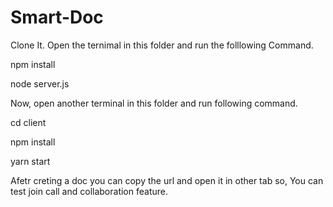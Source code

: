 # Smart-Doc
Clone It.
Open the ternimal in this folder and run the folllowing Command.

npm install

node server.js

Now, open another terminal in this folder and run following command.

cd client

npm install

yarn start


Afetr creting a doc you can copy the url and open it in other tab so, You can test join call and collaboration feature.
